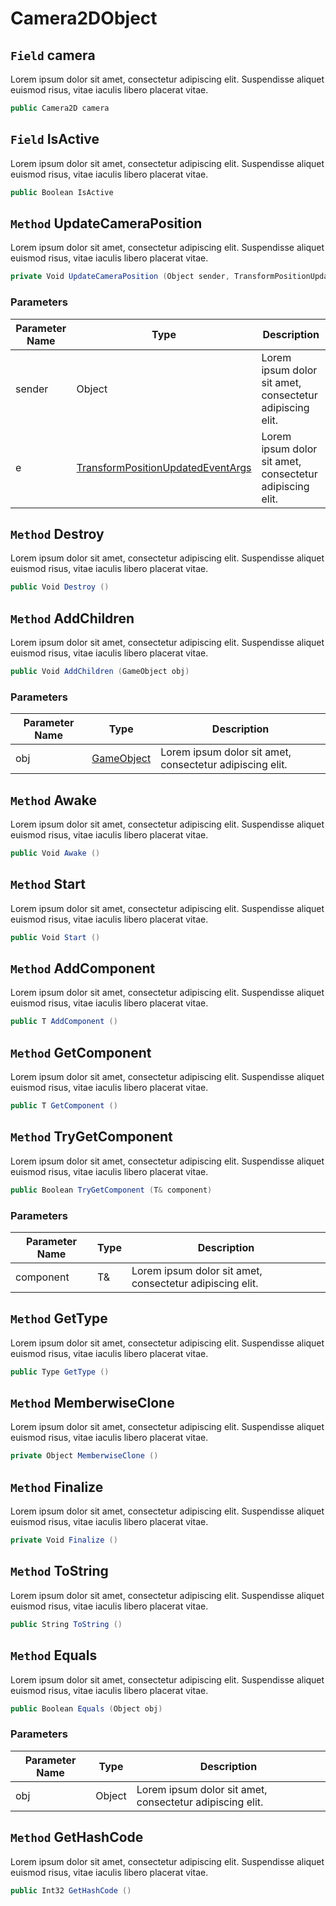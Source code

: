 # Camera2DObject

## `Field` camera
Lorem ipsum dolor sit amet, consectetur adipiscing elit. Suspendisse aliquet euismod risus, vitae iaculis libero placerat vitae. 
```csharp
public Camera2D camera
```


## `Field` IsActive
Lorem ipsum dolor sit amet, consectetur adipiscing elit. Suspendisse aliquet euismod risus, vitae iaculis libero placerat vitae. 
```csharp
public Boolean IsActive
```


## `Method` UpdateCameraPosition
Lorem ipsum dolor sit amet, consectetur adipiscing elit. Suspendisse aliquet euismod risus, vitae iaculis libero placerat vitae. 
```csharp
private Void UpdateCameraPosition (Object sender, TransformPositionUpdatedEventArgs e)
```
### Parameters

| Parameter Name | Type | Description |
| --------- | --------- | --------- |
| sender | Object | Lorem ipsum dolor sit amet, consectetur adipiscing elit. |
| e | [TransformPositionUpdatedEventArgs](https://thiagomvas.github.io/GameEngine/Core/Types/TransformPositionUpdatedEventArgs.html) | Lorem ipsum dolor sit amet, consectetur adipiscing elit. |


## `Method` Destroy
Lorem ipsum dolor sit amet, consectetur adipiscing elit. Suspendisse aliquet euismod risus, vitae iaculis libero placerat vitae. 
```csharp
public Void Destroy ()
```


## `Method` AddChildren
Lorem ipsum dolor sit amet, consectetur adipiscing elit. Suspendisse aliquet euismod risus, vitae iaculis libero placerat vitae. 
```csharp
public Void AddChildren (GameObject obj)
```
### Parameters

| Parameter Name | Type | Description |
| --------- | --------- | --------- |
| obj | [GameObject](https://thiagomvas.github.io/GameEngine/Entities/GameObject.html) | Lorem ipsum dolor sit amet, consectetur adipiscing elit. |


## `Method` Awake
Lorem ipsum dolor sit amet, consectetur adipiscing elit. Suspendisse aliquet euismod risus, vitae iaculis libero placerat vitae. 
```csharp
public Void Awake ()
```


## `Method` Start
Lorem ipsum dolor sit amet, consectetur adipiscing elit. Suspendisse aliquet euismod risus, vitae iaculis libero placerat vitae. 
```csharp
public Void Start ()
```


## `Method` AddComponent
Lorem ipsum dolor sit amet, consectetur adipiscing elit. Suspendisse aliquet euismod risus, vitae iaculis libero placerat vitae. 
```csharp
public T AddComponent ()
```


## `Method` GetComponent
Lorem ipsum dolor sit amet, consectetur adipiscing elit. Suspendisse aliquet euismod risus, vitae iaculis libero placerat vitae. 
```csharp
public T GetComponent ()
```


## `Method` TryGetComponent
Lorem ipsum dolor sit amet, consectetur adipiscing elit. Suspendisse aliquet euismod risus, vitae iaculis libero placerat vitae. 
```csharp
public Boolean TryGetComponent (T& component)
```
### Parameters

| Parameter Name | Type | Description |
| --------- | --------- | --------- |
| component | T& | Lorem ipsum dolor sit amet, consectetur adipiscing elit. |


## `Method` GetType
Lorem ipsum dolor sit amet, consectetur adipiscing elit. Suspendisse aliquet euismod risus, vitae iaculis libero placerat vitae. 
```csharp
public Type GetType ()
```


## `Method` MemberwiseClone
Lorem ipsum dolor sit amet, consectetur adipiscing elit. Suspendisse aliquet euismod risus, vitae iaculis libero placerat vitae. 
```csharp
private Object MemberwiseClone ()
```


## `Method` Finalize
Lorem ipsum dolor sit amet, consectetur adipiscing elit. Suspendisse aliquet euismod risus, vitae iaculis libero placerat vitae. 
```csharp
private Void Finalize ()
```


## `Method` ToString
Lorem ipsum dolor sit amet, consectetur adipiscing elit. Suspendisse aliquet euismod risus, vitae iaculis libero placerat vitae. 
```csharp
public String ToString ()
```


## `Method` Equals
Lorem ipsum dolor sit amet, consectetur adipiscing elit. Suspendisse aliquet euismod risus, vitae iaculis libero placerat vitae. 
```csharp
public Boolean Equals (Object obj)
```
### Parameters

| Parameter Name | Type | Description |
| --------- | --------- | --------- |
| obj | Object | Lorem ipsum dolor sit amet, consectetur adipiscing elit. |


## `Method` GetHashCode
Lorem ipsum dolor sit amet, consectetur adipiscing elit. Suspendisse aliquet euismod risus, vitae iaculis libero placerat vitae. 
```csharp
public Int32 GetHashCode ()
```

